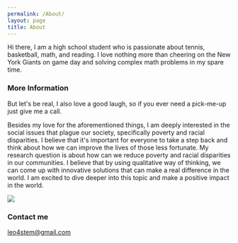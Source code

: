 ```yaml
---
permalink: /About/
layout: page
title: About
---
```


Hi there, I am a high school student who is passionate about tennis, basketball, math, and reading. I love nothing more than cheering on the New York Giants on game day and solving complex math problems in my spare time. 

### More Information  

But let's be real, I also love a good laugh, so if you ever need a pick-me-up just give me a call.

Besides my love for the aforementioned things, I am deeply interested in the social issues that plague our society, specifically poverty and racial disparities. I believe that it's important for everyone to take a step back and think about how we can improve the lives of those less fortunate. My research question is about how can we reduce poverty and racial disparities in our communities. I believe that by using qualitative way of thinking, we can come up with innovative solutions that can make a real difference in the world. I am excited to dive deeper into this topic and make a positive impact in the world.

![](/images/poverty.png)

### Contact me

[leo4stem@gmail.com](mailto:leo4stem@gmail.com)
